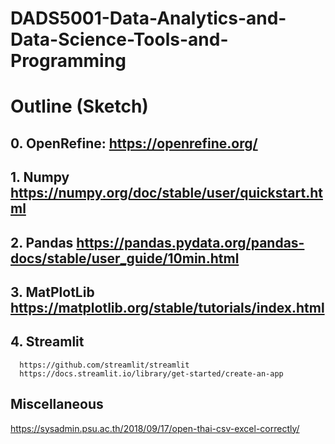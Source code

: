 # DADS5001-Data-Analytics-and-Data-Science-Tools-and-Programming

# Outline (Sketch)

## 0. OpenRefine: https://openrefine.org/
## 1. Numpy https://numpy.org/doc/stable/user/quickstart.html
## 2. Pandas https://pandas.pydata.org/pandas-docs/stable/user_guide/10min.html
## 3. MatPlotLib https://matplotlib.org/stable/tutorials/index.html
## 4. Streamlit 
      https://github.com/streamlit/streamlit
      https://docs.streamlit.io/library/get-started/create-an-app

## Miscellaneous
https://sysadmin.psu.ac.th/2018/09/17/open-thai-csv-excel-correctly/
